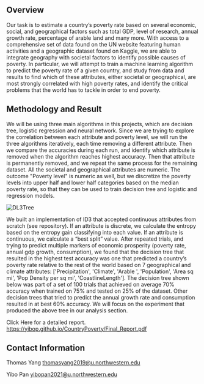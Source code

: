 ## Overview

Our task is to estimate a country’s poverty rate based on several economic, social, and geographical factors such as total GDP, level of research,  annual growth rate, percentage of arable land and many more. With access to a comprehensive set of data found on the UN website featuring human activities and a geographic dataset found on Kaggle,  we are able to integrate geography with societal  factors to identify possible causes of poverty. In particular, we will attempt to train a machine learning algorithm to predict the poverty rate of a given country, and study from data and results to find which of these attributes, either societal or geographical, are most strongly correlated with high poverty rates, and identify the critical problems that  the world has to tackle in order to end poverty.


## Methodology and Result

We will be using three main algorithms in this projects, which are decision tree, logistic regression and neural network. Since we are trying to explore the correlation between each attribute and poverty level, we will run the three algorithms iteratively, each time removing a different attribute. Then we compare the accuracies during each run, and identify which attribute is removed when the algorithm reaches highest accuracy. Then that attribute is permanently removed, and we repeat the same  process for the remaining dataset. All the societal and geographical attributes are numeric. The outcome "Poverty level" is numeric as well, but we discretize the poverty levels into upper half and lower half categories based on the median poverty rate, so that they can be used to train decision tree and logistic and regression models. 

![DL3Tree](https://yibop.github.io/CountryPoverty/DL3Tree.png)

We built an implementation of ID3 that accepted continuous attributes from scratch (see repository). If an attribute is discrete, we calculate the entropy based on the entropy gain classifying into each value. If an attribute is continuous, we calculate a “best split” value. After repeated trials, and trying to predict multiple markers of economic prosperity (poverty rate, annual gdp growth, consumption), we found that the decision tree that resulted in the highest test accuracy was one that predicted a country’s poverty rate relative to the rest of the world based on 7 geographical and climate attributes: ['Precipitation', 'Climate', 'Arable ', 'Population', 'Area sq mi', 'Pop Density per sq mi', 'CoastlineLength']. The decision tree shown below was part of a set of 100 trials that achieved on average 70% accuracy when trained on 75% and tested on 25% of the dataset. Other decision trees that tried to predict the annual growth rate and consumption resulted in at best 60% accuracy. We will focus on the experiment that produced the above tree in our analysis section. 

Click Here for a detailed report. 
https://yibop.github.io/CountryPoverty/Final_Report.pdf

## Contact Information
Thomas Yang
thomasyang2019@u.northwestern.edu

Yibo Pan
yibopan2021@u.northwestern.edu
